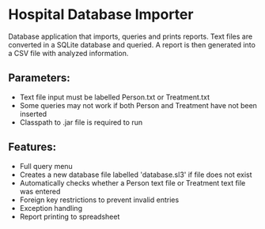 # Hospital Database Importer
Database application that imports, queries and prints reports. Text files are converted in a SQLite database and queried. A report is then generated into a CSV file with analyzed information. 

## Parameters:
- Text file input must be labelled Person.txt or Treatment.txt
- Some queries may not work if both Person and Treatment have not been inserted
- Classpath to .jar file is required to run

## Features:
- Full query menu
- Creates a new database file labelled 'database.sl3' if file does not exist
- Automatically checks whether a Person text file or Treatment text file was entered
- Foreign key restrictions to prevent invalid entries
- Exception handling
- Report printing to spreadsheet
